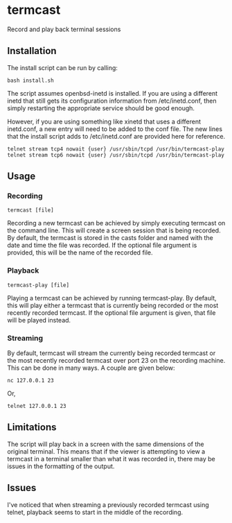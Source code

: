 # termcast
Record and play back terminal sessions

## Installation
The install script can be run by calling:

```
bash install.sh
```

The script assumes openbsd-inetd is installed. If you are using a different inetd that still gets its configuration information from /etc/inetd.conf, then simply restarting the appropriate service should be good enough.

However, if you are using something like xinetd that uses a different inetd.conf, a new entry will need to be added to the conf file. The new lines that the install script adds to /etc/inetd.conf are provided here for reference.

```
telnet stream tcp4 nowait {user} /usr/sbin/tcpd /usr/bin/termcast-play
telnet stream tcp6 nowait {user} /usr/sbin/tcpd /usr/bin/termcast-play
```

## Usage
### Recording
```
termcast [file]
```
Recording a new termcast can be achieved by simply executing termcast on the command line. This will create a screen session that is being recorded. By default, the termcast is stored in the casts folder and named with the date and time the file was recorded. If the optional file argument is provided, this will be the name of the recorded file.

### Playback
```
termcast-play [file]
```
Playing a termcast can be achieved by running termcast-play. By default, this will play either a termcast that is currently being recorded or the most recently recorded termcast. If the optional file argument is given, that file will be played instead.

### Streaming
By default, termcast will stream the currently being recorded termcast or the most recently recorded termcast over port 23 on the recording machine. This can be done in many ways. A couple are given below:
```
nc 127.0.0.1 23
```
Or,
```
telnet 127.0.0.1 23
```

## Limitations
The script will play back in a screen with the same dimensions of the original terminal. This means that if the viewer is attempting to view a termcast in a terminal smaller than what it was recorded in, there may be issues in the formatting of the output.

## Issues
I've noticed that when streaming a previously recorded termcast using telnet, playback seems to start in the middle of the recording.
